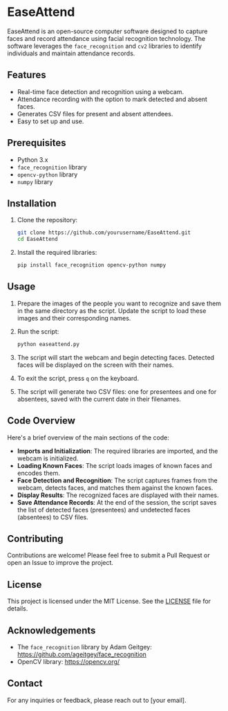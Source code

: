 # EaseAttend

EaseAttend is an open-source computer software designed to capture faces and record attendance using facial recognition technology. The software leverages the `face_recognition` and `cv2` libraries to identify individuals and maintain attendance records.

## Features

- Real-time face detection and recognition using a webcam.
- Attendance recording with the option to mark detected and absent faces.
- Generates CSV files for present and absent attendees.
- Easy to set up and use.

## Prerequisites

- Python 3.x
- `face_recognition` library
- `opencv-python` library
- `numpy` library

## Installation

1. Clone the repository:

    ```sh
    git clone https://github.com/yourusername/EaseAttend.git
    cd EaseAttend
    ```

2. Install the required libraries:

    ```sh
    pip install face_recognition opencv-python numpy
    ```

## Usage

1. Prepare the images of the people you want to recognize and save them in the same directory as the script. Update the script to load these images and their corresponding names.

2. Run the script:

    ```sh
    python easeattend.py
    ```

3. The script will start the webcam and begin detecting faces. Detected faces will be displayed on the screen with their names.

4. To exit the script, press `q` on the keyboard.

5. The script will generate two CSV files: one for presentees and one for absentees, saved with the current date in their filenames.

## Code Overview

Here's a brief overview of the main sections of the code:

- **Imports and Initialization**: The required libraries are imported, and the webcam is initialized.
- **Loading Known Faces**: The script loads images of known faces and encodes them.
- **Face Detection and Recognition**: The script captures frames from the webcam, detects faces, and matches them against the known faces.
- **Display Results**: The recognized faces are displayed with their names.
- **Save Attendance Records**: At the end of the session, the script saves the list of detected faces (presentees) and undetected faces (absentees) to CSV files.

## Contributing

Contributions are welcome! Please feel free to submit a Pull Request or open an Issue to improve the project.

## License

This project is licensed under the MIT License. See the [LICENSE](LICENSE) file for details.

## Acknowledgements

- The `face_recognition` library by Adam Geitgey: https://github.com/ageitgey/face_recognition
- OpenCV library: https://opencv.org/

## Contact

For any inquiries or feedback, please reach out to [your email].
